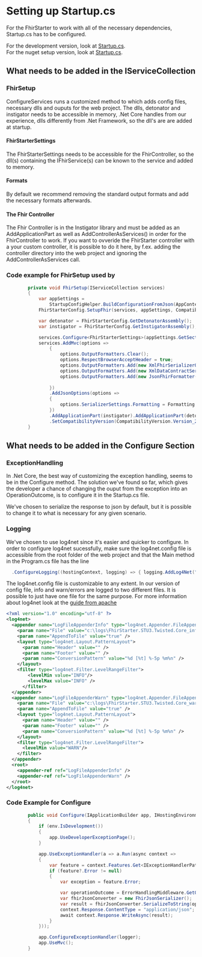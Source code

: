 # Setting up Startup.cs

For the FhirStarter to work with all of the necessary dependencies, Startup.cs has to be configured.

For the development version, look at [Startup.cs](https://github.com/verzada/FhirStarter.DotNetCore/blob/master/src/FhirStarter.R4.Twisted.Core/Startup.cs). <br />
For the nuget setup version, look at [Startup.cs](https://github.com/verzada/FhirStarter.DotNetCore/blob/master/src/FhirStarter.R4.Twisted.Core.Nuget/Startup.cs).

## What needs to be added in the IServiceCollection

### FhirSetup

ConfigureServices runs a customized method to which adds config files, necessary dlls and ouputs for the web project.
The dlls, detonator and instigator needs to be accessible in memory, .Net Core handles from our experience, dlls differently from .Net Framework, so the dll's are are added at startup.

#### FhirStarterSettings
The FhirStarterSettings needs to be accessible for the FhirController, so the dll(s) containing the IFhirService(s) can be known to the service and added to memory.

#### Formats
By default we recommend removing the standard output formats and add the necessary formats afterwards.

#### The Fhir Controller

The Fhir Controller is in the Instigator library and must be added as an AddApplicationPart as well as AddControllerAsServices() in order for the FhirController to work. If you want to ovveride the FhirStarter controller with a your custom controller, it is possible to do it here, by f.ex. adding the controller directory into the web project and ignoring the AddControllerAsServices call.

### Code example for FhirSetup used by 

```c#
        private void FhirSetup(IServiceCollection services)
        {
            var appSettings =
                StartupConfigHelper.BuildConfigurationFromJson(AppContext.BaseDirectory, "appsettings.json");
            FhirStarterConfig.SetupFhir(services, appSettings, CompatibilityVersion.Version_2_2);

            var detonator = FhirStarterConfig.GetDetonatorAssembly();
            var instigator = FhirStarterConfig.GetInstigatorAssembly();

            services.Configure<FhirStarterSettings>(appSettings.GetSection(nameof(FhirStarterSettings)));
            services.AddMvc(options =>
                {
                    options.OutputFormatters.Clear();
                    options.RespectBrowserAcceptHeader = true;
                    options.OutputFormatters.Add(new XmlFhirSerializerOutputFormatter());
                    options.OutputFormatters.Add(new XmlDataContractSerializerOutputFormatter());
                    options.OutputFormatters.Add(new JsonFhirFormatter());
                       
                })
                .AddJsonOptions(options =>
                {
                    options.SerializerSettings.Formatting = Formatting.Indented;
                })
                .AddApplicationPart(instigator).AddApplicationPart(detonator).AddControllersAsServices()
                .SetCompatibilityVersion(CompatibilityVersion.Version_2_2);
        }
```

## What needs to be added in the Configure Section

### ExceptionHandling

In .Net Core, the best way of customizing the exception handling, seems to be in the Configure method.
The solution we've found so far, which gives the developer a chance of changing the ouput from the exception into an OperationOutcome, is to configure it in the Startup.cs file.

We've chosen to serialize the response to json by default, but it is possible to change it to what is necessary for any given scenario.

### Logging

We've chosen to use log4net since it's easier and quicker to configure.
In order to configure log4net sucessfully, make sure the log4net.config file is accessible from the root folder of the web project and that the Main method in the Program.cs file has the line 

```c#
  .ConfigureLogging((hostingContext, logging) => { logging.AddLog4Net("log4net.config"); })
```

The log4net.config file is customizable to any extent. In our version of config file, info and warn/errors are logged to two different files. It is possible to just have one file for the same purpose. For more information about log4net look at the [guide from apache](https://logging.apache.org/log4net/release/manual/configuration.html)

``` xml
<?xml version="1.0" encoding="utf-8" ?>
<log4net>
  <appender name="LogFileAppenderInfo" type="log4net.Appender.FileAppender">
    <param name="File" value="c:\logs\FhirStarter.STU3.Twisted.Core_info.log" />
    <param name="AppendToFile" value="true" />
    <layout type="log4net.Layout.PatternLayout">
      <param name="Header" value="" />
      <param name="Footer" value="" />
      <param name="ConversionPattern" value="%d [%t] %-5p %m%n" />
    </layout>
    <filter type="log4net.Filter.LevelRangeFilter">
        <levelMin value="INFO"/>
        <levelMax value="INFO" />
      </filter>
  </appender>
  <appender name="LogFileAppenderWarn" type="log4net.Appender.FileAppender">
    <param name="File" value="c:\logs\FhirStarter.STU3.Twisted.Core_warn.log" />
    <param name="AppendToFile" value="true" />
    <layout type="log4net.Layout.PatternLayout">
      <param name="Header" value="" />
      <param name="Footer" value="" />
      <param name="ConversionPattern" value="%d [%t] %-5p %m%n" />
    </layout>
    <filter type="log4net.Filter.LevelRangeFilter">
      <levelMin value="WARN"/>
    </filter>
  </appender>
  <root>
    <appender-ref ref="LogFileAppenderInfo" />
    <appender-ref ref="LogFileAppenderWarn" />
  </root>
</log4net>
```

### Code Example for Configure

```c#
        public void Configure(IApplicationBuilder app, IHostingEnvironment env, ILogger<IFhirService> logger)
        {
            if (env.IsDevelopment())
            {
                app.UseDeveloperExceptionPage();
            }

            app.UseExceptionHandler(a => a.Run(async context =>
            {
                var feature = context.Features.Get<IExceptionHandlerPathFeature>();
                if (feature?.Error != null)
                {
                    var exception = feature.Error;

                    var operationOutcome = ErrorHandlingMiddleware.GetOperationOutCome(exception, true);
                    var fhirJsonConverter = new FhirJsonSerializer();
                    var result = fhirJsonConverter.SerializeToString(operationOutcome);
                    context.Response.ContentType = "application/json";
                    await context.Response.WriteAsync(result);
                }
            }));

            app.ConfigureExceptionHandler(logger);
            app.UseMvc();
        }
```